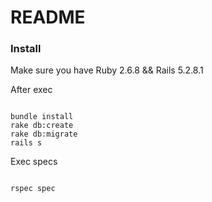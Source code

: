 # README

### Install 

Make sure you have Ruby 2.6.8 && Rails 5.2.8.1


After exec 

```

bundle install
rake db:create 
rake db:migrate 
rails s 

```

Exec  specs

```

rspec spec
 
```
